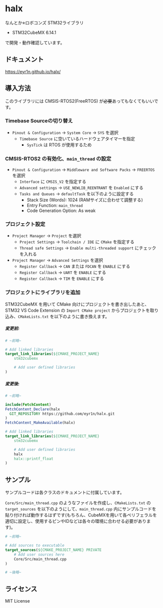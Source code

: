 # halx

なんとか⭐︎ロボコンズ STM32ライブラリ

- STM32CubeMX 6.14.1

で開発・動作確認しています。

## ドキュメント

https://eyr1n.github.io/halx/

## 導入方法

このライブラリには CMSIS-RTOS2(FreeRTOS) が~~必要~~あってもなくてもいいです。

### Timebase Sourceの切り替え

- `Pinout & Configuration` -> `System Core` -> `SYS` を選択
  - `Timebase Source` に空いているハードウェアタイマーを指定
    - `SysTick` は RTOS が使用するため

### CMSIS-RTOS2 の有効化、`main_thread` の設定

- `Pinout & Configuration` -> `Middleware and Software Packs` -> `FREERTOS` を選択
  - `Interface` に `CMSIS_V2` を指定する
  - `Advanced settings` -> `USE_NEWLIB_REENTRANT` を `Enabled` にする
  - `Tasks and Queues` -> `defaultTask` を以下のように設定する
    - Stack Size (Words): 1024 (RAMサイズに合わせて調整する)
    - Entry Function: `main_thread`
    - Code Generation Option: As weak

### プロジェクト設定

- `Project Manager` -> `Project` を選択
  - `Project Settings` -> `Toolchain / IDE` に `CMake` を指定する
  - `Thread safe Settings` -> `Enable multi-threaded support` にチェックを入れる
- `Project Manager` -> `Advanced Settings` を選択
  - `Register Callback` -> `CAN` または `FDCAN` を `ENABLE` にする
  - `Register Callback` -> `UART` を `ENABLE` にする
  - `Register Callback` -> `TIM` を `ENABLE` にする


### プロジェクトにライブラリを追加

STM32CubeMX を用いて CMake 向けにプロジェクトを書き出したあと、STM32 VS Code Extension の `Import CMake project` からプロジェクトを取り込み、`CMakeLists.txt` を以下のように書き換えます。

##### 変更前:

```cmake
# ~前略~

# Add linked libraries
target_link_libraries(${CMAKE_PROJECT_NAME}
    stm32cubemx

    # Add user defined libraries
)
```

##### 変更後:

```cmake
# ~前略~

include(FetchContent)
FetchContent_Declare(halx
  GIT_REPOSITORY https://github.com/eyr1n/halx.git
)
FetchContent_MakeAvailable(halx)

# Add linked libraries
target_link_libraries(${CMAKE_PROJECT_NAME}
    stm32cubemx

    # Add user defined libraries
    halx
    halx::printf_float
)
```

## サンプル

サンプルコードは各クラスのドキュメントに付属しています。

`Core/Src/main_thread.cpp` のようなファイルを作成し、`CMakeLists.txt` の `target_sources` を以下のようにして、`main_thread.cpp` 内にサンプルコードを貼り付ければ動作するはずです(もちろん、CubeMXを用いて各ペリフェラルを適切に設定し、使用するピンやIDなどは各々の環境に合わせる必要があります)。

```cmake
# ~前略~

# Add sources to executable
target_sources(${CMAKE_PROJECT_NAME} PRIVATE
    # Add user sources here
    Core/Src/main_thread.cpp
)

# ~後略~
```

## ライセンス

MIT License

